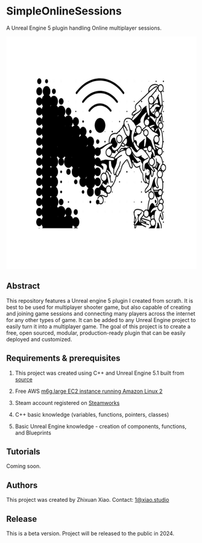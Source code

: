 # SimpleOnlineSessions
 A Unreal Engine 5 plugin handling Online multiplayer sessions.

<p align="center">
  <img width="670" height="615" src="https://github.com/Underwater008/SimpleOnlineSessions/blob/main/MLogo.png">
</p>


## Abstract

This repository features a Unreal engine 5 plugin I created from scrath. It is best to be used for multiplayer shooter game, but also capable of creating and joining game sessions and connecting many players across the internet for any other types of game. It can be added to any Unreal Engine project to easily turn it into a multiplayer game. The goal of this project is to create a free, open sourced, modular, production-ready plugin that can be easily deployed and customized.

## Requirements & prerequisites

1. This project was created using C++ and Unreal Engine 5.1 built from [source]([url](https://github.com/EpicGames/UnrealEngine/tree/release))

2. Free AWS [m6g.large EC2 instance running Amazon Linux 2]([url](https://aws.amazon.com/ec2/graviton/))


3. Steam account registered on [Steamworks]([url](https://partner.steamgames.com/))

4. C++ basic knowledge (variables, functions, pointers, classes)

5. Basic Unreal Engine knowledge - creation of components, functions, and Blueprints

## Tutorials

Coming soon.

## Authors

This project was created by Zhixuan Xiao.
Contact: 1@xiao.studio

## Release

This is a beta version.
Project will be released to the public in 2024.
